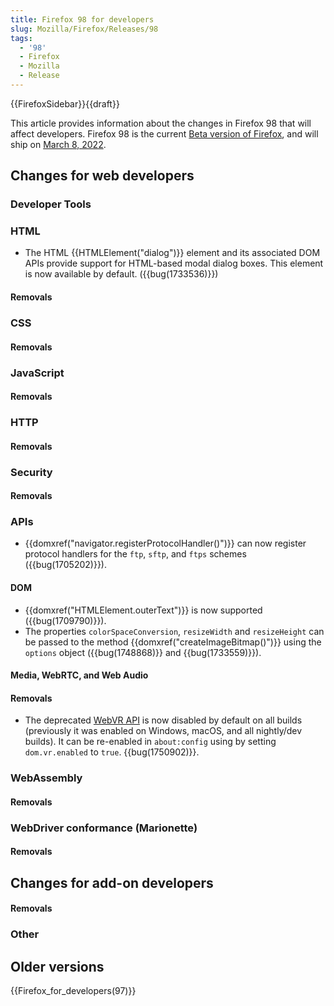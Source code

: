 ```yaml
---
title: Firefox 98 for developers
slug: Mozilla/Firefox/Releases/98
tags:
  - '98'
  - Firefox
  - Mozilla
  - Release
---
```

{{FirefoxSidebar}}{{draft}}

This article provides information about the changes in Firefox 98 that will affect developers. Firefox 98 is the current [Beta version of Firefox](https://www.mozilla.org/en-US/firefox/channel/desktop/#beta), and will ship on [March 8, 2022](https://wiki.mozilla.org/RapidRelease/Calendar#Future_branch_dates).

## Changes for web developers

### Developer Tools

### HTML

- The HTML {{HTMLElement("dialog")}} element and its associated DOM APIs provide support for HTML-based modal dialog boxes. This element is now available by default. ({{bug(1733536)}})

#### Removals

### CSS

#### Removals

### JavaScript

#### Removals

### HTTP

#### Removals

### Security

#### Removals

### APIs

- {{domxref("navigator.registerProtocolHandler()")}} can now register protocol handlers for the `ftp`, `sftp`, and `ftps` schemes ({{bug(1705202)}}).

#### DOM

- {{domxref("HTMLElement.outerText")}} is now supported ({{bug(1709790)}}).
- The properties `colorSpaceConversion`, `resizeWidth` and `resizeHeight` can be passed to the method {{domxref("createImageBitmap()")}} using the `options` object ({{bug(1748868)}} and {{bug(1733559)}}).

#### Media, WebRTC, and Web Audio

#### Removals

- The deprecated [WebVR API](/en-US/docs/Web/API/WebVR_API) is now disabled by default on all builds (previously it was enabled on Windows, macOS, and all nightly/dev builds).
  It can be re-enabled in `about:config` using by setting `dom.vr.enabled` to `true`. {{bug(1750902)}}.

### WebAssembly

#### Removals

### WebDriver conformance (Marionette)

#### Removals

## Changes for add-on developers

#### Removals

### Other

## Older versions

{{Firefox_for_developers(97)}}
